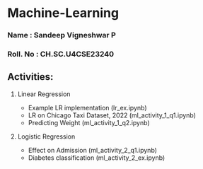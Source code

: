 # Machine-Learning

### Name     : Sandeep Vigneshwar P
### Roll. No : CH.SC.U4CSE23240

## Activities:
1. Linear Regression
   - Example LR implementation (lr_ex.ipynb)
   - LR on Chicago Taxi Dataset, 2022 (ml_activity_1_q1.ipynb)
   - Predicting Weight (ml_activity_1_q2.ipynb)
  
2. Logistic Regression
   - Effect on Admission (ml_activity_2_q1.ipynb)
   - Diabetes classification (ml_activity_2_ex.ipynb)
